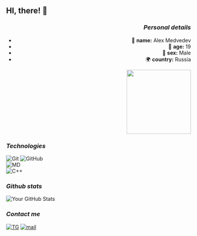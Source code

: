 ## HI, there! 👋

<div align="right">

  ### *Personal details*
  - 🔭 **name:** Alex Medvedev  
  - 🎂 **age:** 19 
  - 🚻 **sex:** Male 
  - 🌍 **country:** Russia 
  
  <a href="https://github-readme-stats.vercel.app/api/top-langs/?username=A1exMedvedev&theme=dark"><img height=175 align="center" src="https://github-readme-stats.vercel.app/api/top-langs/?username=A1exMedvedev&layout=compact&hide_border=true&theme=dark"></a>

</div>

### *Technologies*
![Git](https://img.shields.io/badge/-Git-black?style=flat&logo=git)
![GitHub](https://img.shields.io/badge/-GitHub-181717?style=flat&logo=github)
<br>
![MD](https://img.shields.io/badge/-Markdown-000000?style=flat&logo=markdown&logoColor=white)
<br>
![C++](https://img.shields.io/badge/-C++-00599C?style=flat&logo=cplusplus&logoColor=white)


### *Github stats*

![Your GitHub Stats](https://github-readme-stats.vercel.app/api?username=A1exMedvedev&show_icons=true&hide_title=true&count_private=true&theme=transparent)

### *Contact me*
<a href="https://t.me/BFSmonster">![TG](https://img.shields.io/badge/-BFSmonster-26A5E4?style=flat&logo=telegram&logoColor=white)</a>
<a href="mailto:map22032006@mail.ru">![mail](https://img.shields.io/badge/-map22032006-EA4335?style=flat&logo=mail&logoColor=white)</a>
